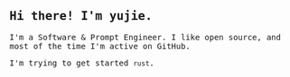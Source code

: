 <h2>
    <samp>Hi there! I'm yujie.</samp>
</h2>
<p>
    <samp>
        I'm a Software & Prompt Engineer. I like open
        source, and most of the time I'm active on GitHub.
    </samp>
</p>
<p>
    <samp>
        I'm trying to get started <code>rust</code>.
    </samp>
</p>







